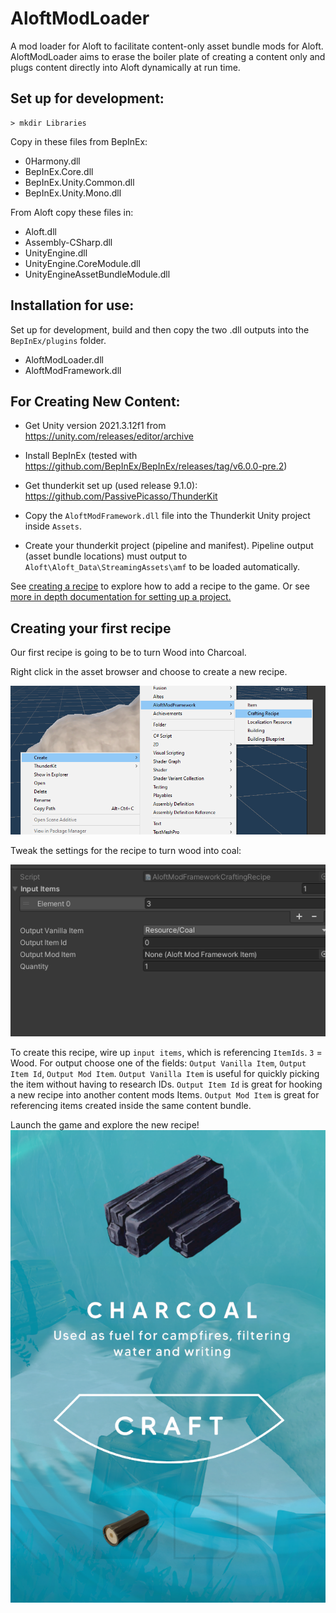# AloftModLoader
A mod loader for Aloft to facilitate content-only asset bundle mods for Aloft. AloftModLoader aims to erase the boiler plate of creating a content only and plugs content directly into Aloft dynamically at run time.

## Set up for development:

```
> mkdir Libraries
```

Copy in these files from BepInEx:

- 0Harmony.dll
- BepInEx.Core.dll
- BepInEx.Unity.Common.dll
- BepInEx.Unity.Mono.dll

From Aloft copy these files in:
- Aloft.dll
- Assembly-CSharp.dll
- UnityEngine.dll
- UnityEngine.CoreModule.dll
- UnityEngineAssetBundleModule.dll

## Installation for use:

Set up for development, build and then copy the two .dll outputs into the `BepInEx/plugins` folder.
- AloftModLoader.dll
- AloftModFramework.dll

## For Creating New Content:

- Get Unity version 2021.3.12f1 from https://unity.com/releases/editor/archive

- Install BepInEx (tested with https://github.com/BepInEx/BepInEx/releases/tag/v6.0.0-pre.2)

- Get thunderkit set up (used release 9.1.0): https://github.com/PassivePicasso/ThunderKit

- Copy the `AloftModFramework.dll` file into the Thunderkit Unity project inside `Assets`. 

- Create your thunderkit project (pipeline and manifest). Pipeline output (asset bundle locations) must output to `Aloft\Aloft_Data\StreamingAssets\amf` to be loaded automatically.

See [creating a recipe](Documentation/CreatingARecipe.md) to explore how to add a recipe to the game. Or see [more in depth documentation for setting up a project.](Documentation/README.md)

## Creating your first recipe

Our first recipe is going to be to turn Wood into Charcoal.


Right click in the asset browser and choose to create a new recipe.

![Screenshot showing where to find the button to create a crafting recipe.](Documentation/Images/Create_New_Recipe.png)

Tweak the settings for the recipe to turn wood into coal:

![Screenshot showing the set up of the recipe](Documentation/Images/Set_Up_Recipe.png)

To create this recipe, wire up `input items`, which is referencing `ItemIds`. `3` = Wood. For output choose one of the fields: `Output Vanilla Item`, `Output Item Id`, `Output Mod Item`. `Output Vanilla Item` is useful for quickly picking the item without having to research IDs. `Output Item Id` is great for hooking a new recipe into another content mods Items. `Output Mod Item` is great for referencing items created inside the same content bundle.

Launch the game and explore the new recipe!
![Screenshot showing the new recipe in the game](Documentation/Images/Use_Recipe.png)
